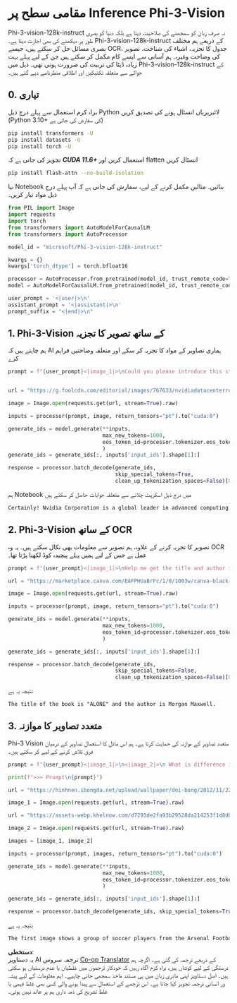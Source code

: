 <!--
CO_OP_TRANSLATOR_METADATA:
{
  "original_hash": "110bee6270dad2ebf506d90a30b46dde",
  "translation_date": "2025-05-07T14:38:11+00:00",
  "source_file": "md/01.Introduction/03/Vision_Inference.md",
  "language_code": "ur"
}
-->
# **مقامی سطح پر Inference Phi-3-Vision**

Phi-3-vision-128k-instruct نہ صرف زبان کو سمجھنے کی صلاحیت دیتا ہے بلکہ دنیا کو بصری طور پر دیکھنے کی بھی اجازت دیتا ہے۔ Phi-3-vision-128k-instruct کے ذریعے ہم مختلف بصری مسائل حل کر سکتے ہیں، جیسے OCR، جدول کا تجزیہ، اشیاء کی شناخت، تصویر کی وضاحت وغیرہ۔ ہم آسانی سے ایسے کام مکمل کر سکتے ہیں جن کے لیے پہلے بہت زیادہ ڈیٹا کی تربیت کی ضرورت ہوتی تھی۔ ذیل میں Phi-3-vision-128k-instruct کے حوالے سے متعلقہ تکنیکیں اور اطلاقی منظرنامے دیے گئے ہیں۔

## **0. تیاری**

براہ کرم استعمال سے پہلے درج ذیل Python لائبریریاں انسٹال ہونے کی تصدیق کریں (Python 3.10+ کی سفارش کی جاتی ہے)

```bash
pip install transformers -U
pip install datasets -U
pip install torch -U
```

تجویز کی جاتی ہے کہ ***CUDA 11.6+*** استعمال کریں اور flatten انسٹال کریں

```bash
pip install flash-attn --no-build-isolation
```

نیا Notebook بنائیں۔ مثالیں مکمل کرنے کے لیے، سفارش کی جاتی ہے کہ آپ پہلے درج ذیل مواد تیار کریں۔

```python
from PIL import Image
import requests
import torch
from transformers import AutoModelForCausalLM
from transformers import AutoProcessor

model_id = "microsoft/Phi-3-vision-128k-instruct"

kwargs = {}
kwargs['torch_dtype'] = torch.bfloat16

processor = AutoProcessor.from_pretrained(model_id, trust_remote_code=True)
model = AutoModelForCausalLM.from_pretrained(model_id, trust_remote_code=True, torch_dtype="auto").cuda()

user_prompt = '<|user|>\n'
assistant_prompt = '<|assistant|>\n'
prompt_suffix = "<|end|>\n"
```

## **1. Phi-3-Vision کے ساتھ تصویر کا تجزیہ**

ہم چاہتے ہیں کہ AI ہماری تصاویر کے مواد کا تجزیہ کر سکے اور متعلقہ وضاحتیں فراہم کرے

```python
prompt = f"{user_prompt}<|image_1|>\nCould you please introduce this stock to me?{prompt_suffix}{assistant_prompt}"


url = "https://g.foolcdn.com/editorial/images/767633/nvidiadatacenterrevenuefy2017tofy2024.png"

image = Image.open(requests.get(url, stream=True).raw)

inputs = processor(prompt, image, return_tensors="pt").to("cuda:0")

generate_ids = model.generate(**inputs, 
                              max_new_tokens=1000,
                              eos_token_id=processor.tokenizer.eos_token_id,
                              )
generate_ids = generate_ids[:, inputs['input_ids'].shape[1]:]

response = processor.batch_decode(generate_ids, 
                                  skip_special_tokens=True, 
                                  clean_up_tokenization_spaces=False)[0]
```

ہم Notebook میں درج ذیل اسکرپٹ چلانے سے متعلقہ جوابات حاصل کر سکتے ہیں

```txt
Certainly! Nvidia Corporation is a global leader in advanced computing and artificial intelligence (AI). The company designs and develops graphics processing units (GPUs), which are specialized hardware accelerators used to process and render images and video. Nvidia's GPUs are widely used in professional visualization, data centers, and gaming. The company also provides software and services to enhance the capabilities of its GPUs. Nvidia's innovative technologies have applications in various industries, including automotive, healthcare, and entertainment. The company's stock is publicly traded and can be found on major stock exchanges.
```

## **2. Phi-3-Vision کے ساتھ OCR**

تصویر کا تجزیہ کرنے کے علاوہ، ہم تصویر سے معلومات بھی نکال سکتے ہیں۔ یہ وہ OCR عمل ہے جس کے لیے ہمیں پہلے پیچیدہ کوڈ لکھنا پڑتا تھا۔

```python
prompt = f"{user_prompt}<|image_1|>\nHelp me get the title and author information of this book?{prompt_suffix}{assistant_prompt}"

url = "https://marketplace.canva.com/EAFPHUaBrFc/1/0/1003w/canva-black-and-white-modern-alone-story-book-cover-QHBKwQnsgzs.jpg"

image = Image.open(requests.get(url, stream=True).raw)

inputs = processor(prompt, image, return_tensors="pt").to("cuda:0")

generate_ids = model.generate(**inputs, 
                              max_new_tokens=1000,
                              eos_token_id=processor.tokenizer.eos_token_id,
                              )

generate_ids = generate_ids[:, inputs['input_ids'].shape[1]:]

response = processor.batch_decode(generate_ids, 
                                  skip_special_tokens=False, 
                                  clean_up_tokenization_spaces=False)[0]

```

نتیجہ یہ ہے

```txt
The title of the book is "ALONE" and the author is Morgan Maxwell.
```

## **3. متعدد تصاویر کا موازنہ**

Phi-3 Vision متعدد تصاویر کے موازنہ کی حمایت کرتا ہے۔ ہم اس ماڈل کا استعمال تصاویر کے درمیان فرق تلاش کرنے کے لیے کر سکتے ہیں۔

```python
prompt = f"{user_prompt}<|image_1|>\n<|image_2|>\n What is difference in this two images?{prompt_suffix}{assistant_prompt}"

print(f">>> Prompt\n{prompt}")

url = "https://hinhnen.ibongda.net/upload/wallpaper/doi-bong/2012/11/22/arsenal-wallpaper-free.jpg"

image_1 = Image.open(requests.get(url, stream=True).raw)

url = "https://assets-webp.khelnow.com/d7293de2fa93b29528da214253f1d8d0/news/uploads/2021/07/Arsenal-1024x576.jpg.webp"

image_2 = Image.open(requests.get(url, stream=True).raw)

images = [image_1, image_2]

inputs = processor(prompt, images, return_tensors="pt").to("cuda:0")

generate_ids = model.generate(**inputs, 
                              max_new_tokens=1000,
                              eos_token_id=processor.tokenizer.eos_token_id,
                              )

generate_ids = generate_ids[:, inputs['input_ids'].shape[1]:]

response = processor.batch_decode(generate_ids, skip_special_tokens=True, clean_up_tokenization_spaces=False)[0]
```

نتیجہ یہ ہے

```txt
The first image shows a group of soccer players from the Arsenal Football Club posing for a team photo with their trophies, while the second image shows a group of soccer players from the Arsenal Football Club celebrating a victory with a large crowd of fans in the background. The difference between the two images is the context in which the photos were taken, with the first image focusing on the team and their trophies, and the second image capturing a moment of celebration and victory.
```

**دستخطی**:  
یہ دستاویز AI ترجمہ سروس [Co-op Translator](https://github.com/Azure/co-op-translator) کے ذریعے ترجمہ کی گئی ہے۔ اگرچہ ہم درستگی کے لیے کوشاں ہیں، براہ کرم آگاہ رہیں کہ خودکار ترجموں میں غلطیاں یا عدم درستیاں ہو سکتی ہیں۔ اصل دستاویز اپنی مادری زبان میں ہی مستند ماخذ سمجھی جانی چاہیے۔ اہم معلومات کے لیے پیشہ ور انسانی ترجمہ تجویز کیا جاتا ہے۔ اس ترجمے کے استعمال سے پیدا ہونے والی کسی بھی غلط فہمی یا غلط تشریح کی ذمہ داری ہم پر عائد نہیں ہوتی۔